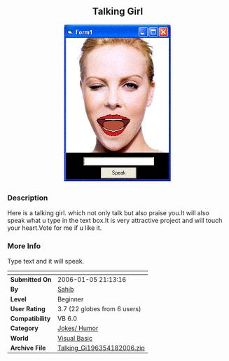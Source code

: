 ﻿<div align="center">

## Talking Girl

<img src="PIC2006151058317179.GIF">
</div>

### Description

Here is a talking girl. which not only talk but also praise you.It will also speak what u type in the text box.It is very attractive project and will touch your heart.Vote for me if u like it.
 
### More Info
 
Type text and it will speak.


<span>             |<span>
---                |---
**Submitted On**   |2006-01-05 21:13:16
**By**             |[Sahib](https://github.com/Planet-Source-Code/PSCIndex/blob/master/ByAuthor/sahib.md)
**Level**          |Beginner
**User Rating**    |3.7 (22 globes from 6 users)
**Compatibility**  |VB 6\.0
**Category**       |[Jokes/ Humor](https://github.com/Planet-Source-Code/PSCIndex/blob/master/ByCategory/jokes-humor__1-40.md)
**World**          |[Visual Basic](https://github.com/Planet-Source-Code/PSCIndex/blob/master/ByWorld/visual-basic.md)
**Archive File**   |[Talking\_Gi196354182006\.zip](https://github.com/Planet-Source-Code/sahib-talking-girl__1-63934/archive/master.zip)








